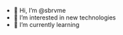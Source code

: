 - 👋 Hi, I’m @sbrvme
- 👀 I’m interested in new technologies
- 🌱 I’m currently learning

<!---
sbrvme/sbrvme is a ✨ special ✨ repository because its `README.md` (this file) appears on your GitHub profile.
You can click the Preview link to take a look at your changes.
--->
